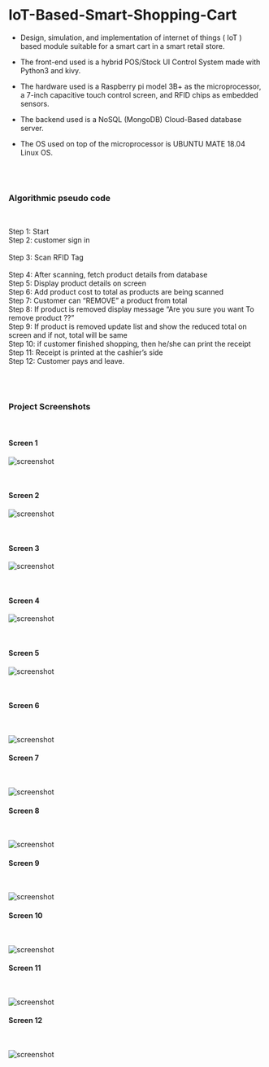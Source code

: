# IoT-Based-Smart-Shopping-Cart

* Design, simulation, and implementation of internet of things ( IoT ) based module suitable for a smart cart in a smart retail store. 

* The front-end used is a hybrid POS/Stock UI Control System made with Python3 and kivy. 

* The hardware used is a Raspberry pi model 3B+ as the microprocessor, a 7-inch capacitive touch control screen, and RFID chips as embedded sensors. 

* The backend used is a NoSQL (MongoDB) Cloud-Based database server. 

* The OS used on top of the microprocessor is UBUNTU MATE 18.04 Linux OS. 

<br/>
<br/>

### Algorithmic pseudo code
<br/>

   Step 1: Start
<br/>
   Step 2: customer sign in
<br/>   
   Step 3: Scan RFID Tag
<br/>   
   Step 4: After scanning, fetch product details from database
<br/>
   Step 5: Display product details on screen
<br/>
   Step 6: Add product cost to total as products are being scanned
<br/>
   Step 7: Customer can “REMOVE” a product from total
<br/>
   Step 8: If product is removed display message “Are you sure you want To remove product ??”
<br/>
   Step 9: If product is removed update list and show the reduced total on screen and if not, total will be same
<br/>
   Step 10: if customer finished shopping, then he/she can print the receipt
<br/>
   Step 11: Receipt is printed at the cashier’s side
<br/>
   Step 12: Customer pays and leave.

<br/>
<br/>


### Project Screenshots
<br/>

#### Screen 1

![screenshot](https://github.com/ahmedmansour5/Smart-Shopping-Cart/blob/master/project_screenshots/Screen%20Shot%202019-12-27%20at%203.39.47%20AM.png)

<br/>

#### Screen 2

![screenshot](https://github.com/ahmedmansour5/Smart-Shopping-Cart/blob/master/project_screenshots/Screen%20Shot%202019-12-27%20at%203.39.56%20AM.png)

<br/>

#### Screen 3

![screenshot](https://github.com/ahmedmansour5/Smart-Shopping-Cart/blob/master/project_screenshots/Screen%20Shot%202019-12-27%20at%203.40.09%20AM.png)

<br/>

#### Screen 4

![screenshot](https://github.com/ahmedmansour5/Smart-Shopping-Cart/blob/master/project_screenshots/Screen%20Shot%202019-12-27%20at%203.40.18%20AM.png)

<br/>

#### Screen 5

![screenshot](https://github.com/ahmedmansour5/Smart-Shopping-Cart/blob/master/project_screenshots/Screen%20Shot%202019-12-27%20at%203.40.27%20AM.png)

<br/>


#### Screen 6

<br/>

![screenshot](https://github.com/ahmedmansour5/Smart-Shopping-Cart/blob/master/project_screenshots/Screen%20Shot%202019-12-27%20at%203.40.37%20AM.png)


#### Screen 7

<br/>

![screenshot](https://github.com/ahmedmansour5/Smart-Shopping-Cart/blob/master/project_screenshots/Screen%20Shot%202019-12-27%20at%203.40.46%20AM.png)


#### Screen 8

<br/>

![screenshot](https://github.com/ahmedmansour5/Smart-Shopping-Cart/blob/master/project_screenshots/Screen%20Shot%202019-12-27%20at%203.40.58%20AM.png)

#### Screen 9

<br/>

![screenshot](https://github.com/ahmedmansour5/Smart-Shopping-Cart/blob/master/project_screenshots/Screen%20Shot%202019-12-27%20at%203.41.04%20AM.png)

#### Screen 10

<br/>

![screenshot](https://github.com/ahmedmansour5/Smart-Shopping-Cart/blob/master/project_screenshots/Screen%20Shot%202019-12-27%20at%203.41.11%20AM.png)

#### Screen 11

<br/>

![screenshot](https://github.com/ahmedmansour5/Smart-Shopping-Cart/blob/master/project_screenshots/Screen%20Shot%202019-12-27%20at%203.41.18%20AM.png)

#### Screen 12

<br/>

![screenshot](https://github.com/ahmedmansour5/Smart-Shopping-Cart/blob/master/project_screenshots/Screen%20Shot%202019-12-27%20at%203.41.25%20AM.png)
